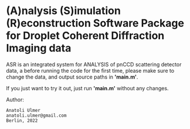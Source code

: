 (A)nalysis (S)imulation (R)econstruction Software Package
for Droplet Coherent Diffraction Imaging data
================================================================================

ASR is an integrated system for ANALYSIS of pnCCD scattering detector data, a 
before running the code for the first time, please make sure to change the
data, and output source paths in **'main.m'**. 

If you just want to try it out, just run **'main.m'** without any changes.

Author:

    Anatoli Ulmer  
    anatoli.ulmer@gmail.com  
    Berlin, 2022 
